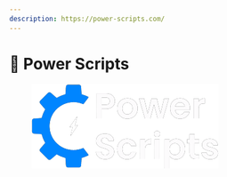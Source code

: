 ```yaml
---
description: https://power-scripts.com/
---
```


# 💪 Power Scripts

<figure><img src="../../.gitbook/assets/image.png" alt=""><figcaption></figcaption></figure>
